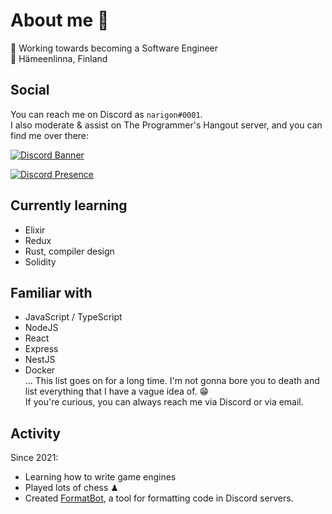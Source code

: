# About me 👋
🔨 Working towards becoming a Software Engineer  
📌 Hämeenlinna, Finland  

## Social
You can reach me on Discord as `narigon#0001`.  
I also moderate & assist on The Programmer's Hangout server, and you can find me over there:  
<p>
    <a href="https://discord.gg/programming">
        <img alt="Discord Banner" src="https://discordapp.com/api/guilds/244230771232079873/widget.png?style=banner3"/>
    </a>
</p>

[![Discord Presence](https://lanyard-profile-readme.vercel.app/api/121777389012385796)](https://discord.com/users/121777389012385796)


## Currently learning
- Elixir
- Redux
- Rust, compiler design
- Solidity

## Familiar with
- JavaScript / TypeScript
- NodeJS
- React
- Express
- NestJS
- Docker  
... This list goes on for a long time. I'm not gonna bore you to death and list everything that I have a vague idea of. 😁  
If you're curious, you can always reach me via Discord or via email.

## Activity
Since 2021:
- Learning how to write game engines
- Played lots of chess ♟
- Created [FormatBot](https://github.com/tatupesonen/formatbot), a tool for formatting code in Discord servers.

